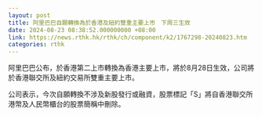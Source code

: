 ```yaml
---
layout: post
title: 阿里巴巴自願轉換為於香港及紐約雙重主要上市　下周三生效
date: 2024-08-23 08:38:52.000000000 +08:00
link: https://news.rthk.hk/rthk/ch/component/k2/1767298-20240823.htm
categories: rthk
---
```


阿里巴巴公布，於香港第二上市轉換為香港主要上市，將於8月28日生效，公司將於香港聯交所及紐約交易所雙重主要上市。

公司表示，今次自願轉換不涉及新股發行或融資，股票標記「S」將自香港聯交所港幣及人民幣櫃台的股票簡稱中刪除。
